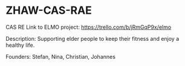 # ZHAW-CAS-RAE
CAS RE
Link to ELMO project: https://trello.com/b/jRmGqP9x/elmo

Description: 
Supporting elder people to keep their fitness and enjoy a healthy life.

Founders: Stefan, Nina, Christian, Johannes
